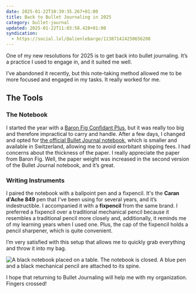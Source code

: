 ```yaml
---
date: 2025-01-22T10:39:35.267+01:00
title: Back to Bullet Journaling in 2025
category: bullet-journal
updated: 2025-01-22T11:03:58.428+01:00
syndication:
  - https://social.lol/@alienlebarge/113871414250656208
---
```


One of my new resolutions for 2025 is to get back into bullet journaling. It’s a practice I used to engage in, and it suited me well.

I’ve abandoned it recently, but this note-taking method allowed me to be more focused and engaged in my tasks. It really worked for me.

## The Tools

### The Notebook

I started the year with a [Baron Fig Confidant Plus](https://baronfig.com/en-eu/products/confidant-hardcover-notebook), but it was really too big and therefore impractical to carry and handle. After a few days, I changed and opted for [the official Bullet Journal notebook](https://bulletjournal.com/products/edition-2), which is smaller and available in Switzerland, allowing me to avoid exorbitant shipping fees. I had concerns about the thickness of the paper. I really appreciate the paper from Baron Fig. Well, the paper weight was increased in the second version of the Bullet Journal notebook, and it’s great.

### Writing Instruments

I paired the notebook with a ballpoint pen and a fixpencil.
It's the **Caran d'Ache 849** pen that I've been using for several years, and it’s indestructible. I accompanied it with a **fixpencil** from the same brand. I preferred a fixpencil over a traditional mechanical pencil because it resembles a traditional pencil more closely and, additionally, it reminds me of my learning years when I used one. Plus, the cap of the fixpencil holds a pencil sharpener, which is quite convenient.

I’m very satisfied with this setup that allows me to quickly grab everything and throw it into my bag.

![A black notebook placed on a table. The notebook is closed. A blue pen and a black mechanical pencil are attached to its spine.](https://alienlebarge.ch/media/photos/2025/01/22/img-6503.jpg)

I hope that returning to Bullet Journaling will help me with my organization. Fingers crossed!

